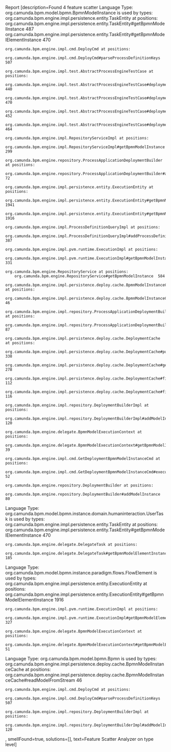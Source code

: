 Report [description=Found 4 feature scatter 
Language Type:
org.camunda.bpm.model.bpmn.BpmnModelInstance
is used by types:
	org.camunda.bpm.engine.impl.persistence.entity.TaskEntity at positions:
 		org.camunda.bpm.engine.impl.persistence.entity.TaskEntity#getBpmnModelInstance  487
		org.camunda.bpm.engine.impl.persistence.entity.TaskEntity#getBpmnModelElementInstance  470

	org.camunda.bpm.engine.impl.cmd.DeployCmd at positions:
 		org.camunda.bpm.engine.impl.cmd.DeployCmd#parseProcessDefinitionKeys  507

	org.camunda.bpm.engine.impl.test.AbstractProcessEngineTestCase at positions:
 		org.camunda.bpm.engine.impl.test.AbstractProcessEngineTestCase#deployment  440
		org.camunda.bpm.engine.impl.test.AbstractProcessEngineTestCase#deployment  470
		org.camunda.bpm.engine.impl.test.AbstractProcessEngineTestCase#deploymentForTenant  452
		org.camunda.bpm.engine.impl.test.AbstractProcessEngineTestCase#deploymentForTenant  464

	org.camunda.bpm.engine.impl.RepositoryServiceImpl at positions:
 		org.camunda.bpm.engine.impl.RepositoryServiceImpl#getBpmnModelInstance  299

	org.camunda.bpm.engine.repository.ProcessApplicationDeploymentBuilder at positions:
 		org.camunda.bpm.engine.repository.ProcessApplicationDeploymentBuilder#addModelInstance  72

	org.camunda.bpm.engine.impl.persistence.entity.ExecutionEntity at positions:
 		org.camunda.bpm.engine.impl.persistence.entity.ExecutionEntity#getBpmnModelInstance  1941
		org.camunda.bpm.engine.impl.persistence.entity.ExecutionEntity#getBpmnModelElementInstance  1916

	org.camunda.bpm.engine.impl.ProcessDefinitionQueryImpl at positions:
 		org.camunda.bpm.engine.impl.ProcessDefinitionQueryImpl#addProcessDefinitionToCacheAndRetrieveDocumentation  387

	org.camunda.bpm.engine.impl.pvm.runtime.ExecutionImpl at positions:
 		org.camunda.bpm.engine.impl.pvm.runtime.ExecutionImpl#getBpmnModelInstance  331

	org.camunda.bpm.engine.RepositoryService at positions:
 		org.camunda.bpm.engine.RepositoryService#getBpmnModelInstance  584

	org.camunda.bpm.engine.impl.persistence.deploy.cache.BpmnModelInstanceCache at positions:
 		org.camunda.bpm.engine.impl.persistence.deploy.cache.BpmnModelInstanceCache#readModelFromStream  46

	org.camunda.bpm.engine.impl.repository.ProcessApplicationDeploymentBuilderImpl at positions:
 		org.camunda.bpm.engine.impl.repository.ProcessApplicationDeploymentBuilderImpl#addModelInstance  87

	org.camunda.bpm.engine.impl.persistence.deploy.cache.DeploymentCache at positions:
 		org.camunda.bpm.engine.impl.persistence.deploy.cache.DeploymentCache#purgeCache  338
		org.camunda.bpm.engine.impl.persistence.deploy.cache.DeploymentCache#getBpmnModelInstanceCache  278
		org.camunda.bpm.engine.impl.persistence.deploy.cache.DeploymentCache#findBpmnModelInstanceForProcessDefinition  112
		org.camunda.bpm.engine.impl.persistence.deploy.cache.DeploymentCache#findBpmnModelInstanceForProcessDefinition  116

	org.camunda.bpm.engine.impl.repository.DeploymentBuilderImpl at positions:
 		org.camunda.bpm.engine.impl.repository.DeploymentBuilderImpl#addModelInstance  120

	org.camunda.bpm.engine.delegate.BpmnModelExecutionContext at positions:
 		org.camunda.bpm.engine.delegate.BpmnModelExecutionContext#getBpmnModelInstance  39

	org.camunda.bpm.engine.impl.cmd.GetDeploymentBpmnModelInstanceCmd at positions:
 		org.camunda.bpm.engine.impl.cmd.GetDeploymentBpmnModelInstanceCmd#execute  52

	org.camunda.bpm.engine.repository.DeploymentBuilder at positions:
 		org.camunda.bpm.engine.repository.DeploymentBuilder#addModelInstance  80

Language Type:
org.camunda.bpm.model.bpmn.instance.domain.humaninteraction.UserTask
is used by types:
	org.camunda.bpm.engine.impl.persistence.entity.TaskEntity at positions:
 		org.camunda.bpm.engine.impl.persistence.entity.TaskEntity#getBpmnModelElementInstance  470

	org.camunda.bpm.engine.delegate.DelegateTask at positions:
 		org.camunda.bpm.engine.delegate.DelegateTask#getBpmnModelElementInstance  185

Language Type:
org.camunda.bpm.model.bpmn.instance.paradigm.flows.FlowElement
is used by types:
	org.camunda.bpm.engine.impl.persistence.entity.ExecutionEntity at positions:
 		org.camunda.bpm.engine.impl.persistence.entity.ExecutionEntity#getBpmnModelElementInstance  1916

	org.camunda.bpm.engine.impl.pvm.runtime.ExecutionImpl at positions:
 		org.camunda.bpm.engine.impl.pvm.runtime.ExecutionImpl#getBpmnModelElementInstance  327

	org.camunda.bpm.engine.delegate.BpmnModelExecutionContext at positions:
 		org.camunda.bpm.engine.delegate.BpmnModelExecutionContext#getBpmnModelElementInstance  51

Language Type:
org.camunda.bpm.model.bpmn.Bpmn
is used by types:
	org.camunda.bpm.engine.impl.persistence.deploy.cache.BpmnModelInstanceCache at positions:
 		org.camunda.bpm.engine.impl.persistence.deploy.cache.BpmnModelInstanceCache#readModelFromStream  46

	org.camunda.bpm.engine.impl.cmd.DeployCmd at positions:
 		org.camunda.bpm.engine.impl.cmd.DeployCmd#parseProcessDefinitionKeys  507

	org.camunda.bpm.engine.impl.repository.DeploymentBuilderImpl at positions:
 		org.camunda.bpm.engine.impl.repository.DeploymentBuilderImpl#addModelInstance  120

, smellFound=true, solutions=[], text=Feature Scatter Analyzer on type level]
